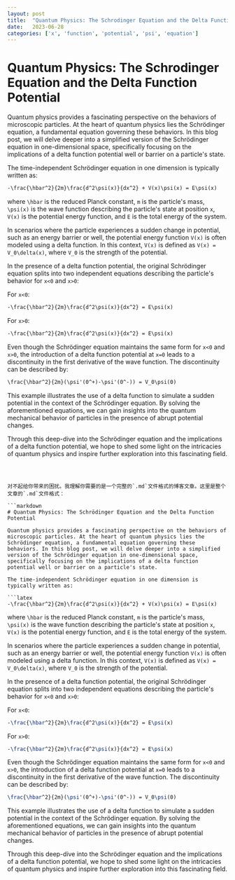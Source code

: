 ```yaml
---
layout: post
title:  "Quantum Physics: The Schrodinger Equation and the Delta Function Potential"
date:   2023-06-28
categories: ['x', 'function', 'potential', 'psi', 'equation']
---
```

# Quantum Physics: The Schrodinger Equation and the Delta Function Potential



Quantum physics provides a fascinating perspective on the behaviors of microscopic particles. At the heart of quantum physics lies the Schrödinger equation, a fundamental equation governing these behaviors. In this blog post, we will delve deeper into a simplified version of the Schrödinger equation in one-dimensional space, specifically focusing on the implications of a delta function potential well or barrier on a particle's state.

The time-independent Schrödinger equation in one dimension is typically written as:

```markdown
-\frac{\hbar^2}{2m}\frac{d^2\psi(x)}{dx^2} + V(x)\psi(x) = E\psi(x)
```

where `\hbar` is the reduced Planck constant, `m` is the particle's mass, `\psi(x)` is the wave function describing the particle's state at position `x`, `V(x)` is the potential energy function, and `E` is the total energy of the system.

In scenarios where the particle experiences a sudden change in potential, such as an energy barrier or well, the potential energy function `V(x)` is often modeled using a delta function. In this context, `V(x)` is defined as `V(x) = V_0\delta(x)`, where `V_0` is the strength of the potential.

In the presence of a delta function potential, the original Schrödinger equation splits into two independent equations describing the particle's behavior for `x<0` and `x>0`:

For `x<0`:

```markdown
-\frac{\hbar^2}{2m}\frac{d^2\psi(x)}{dx^2} = E\psi(x)
```

For `x>0`:

```markdown
-\frac{\hbar^2}{2m}\frac{d^2\psi(x)}{dx^2} = E\psi(x)
```

Even though the Schrödinger equation maintains the same form for `x<0` and `x>0`, the introduction of a delta function potential at `x=0` leads to a discontinuity in the first derivative of the wave function. The discontinuity can be described by:

```markdown
\frac{\hbar^2}{2m}(\psi'(0^+)-\psi'(0^-)) = V_0\psi(0)
```

This example illustrates the use of a delta function to simulate a sudden potential in the context of the Schrödinger equation. By solving the aforementioned equations, we can gain insights into the quantum mechanical behavior of particles in the presence of abrupt potential changes.

Through this deep-dive into the Schrödinger equation and the implications of a delta function potential, we hope to shed some light on the intricacies of quantum physics and inspire further exploration into this fascinating field.
```



对不起给你带来的困扰。我理解你需要的是一个完整的`.md`文件格式的博客文章。这里是整个文章的`.md`文件格式：

```markdown
# Quantum Physics: The Schrödinger Equation and the Delta Function Potential

Quantum physics provides a fascinating perspective on the behaviors of microscopic particles. At the heart of quantum physics lies the Schrödinger equation, a fundamental equation governing these behaviors. In this blog post, we will delve deeper into a simplified version of the Schrödinger equation in one-dimensional space, specifically focusing on the implications of a delta function potential well or barrier on a particle's state.

The time-independent Schrödinger equation in one dimension is typically written as:

```latex
-\frac{\hbar^2}{2m}\frac{d^2\psi(x)}{dx^2} + V(x)\psi(x) = E\psi(x)
```

where `\hbar` is the reduced Planck constant, `m` is the particle's mass, `\psi(x)` is the wave function describing the particle's state at position `x`, `V(x)` is the potential energy function, and `E` is the total energy of the system.

In scenarios where the particle experiences a sudden change in potential, such as an energy barrier or well, the potential energy function `V(x)` is often modeled using a delta function. In this context, `V(x)` is defined as `V(x) = V_0\delta(x)`, where `V_0` is the strength of the potential.

In the presence of a delta function potential, the original Schrödinger equation splits into two independent equations describing the particle's behavior for `x<0` and `x>0`:

For `x<0`:

```latex
-\frac{\hbar^2}{2m}\frac{d^2\psi(x)}{dx^2} = E\psi(x)
```

For `x>0`:

```latex
-\frac{\hbar^2}{2m}\frac{d^2\psi(x)}{dx^2} = E\psi(x)
```

Even though the Schrödinger equation maintains the same form for `x<0` and `x>0`, the introduction of a delta function potential at `x=0` leads to a discontinuity in the first derivative of the wave function. The discontinuity can be described by:

```latex
\frac{\hbar^2}{2m}(\psi'(0^+)-\psi'(0^-)) = V_0\psi(0)
```

This example illustrates the use of a delta function to simulate a sudden potential in the context of the Schrödinger equation. By solving the aforementioned equations, we can gain insights into the quantum mechanical behavior of particles in the presence of abrupt potential changes.

Through this deep-dive into the Schrödinger equation and the implications of a delta function potential, we hope to shed some light on the intricacies of quantum physics and inspire further exploration into this fascinating field.
```

